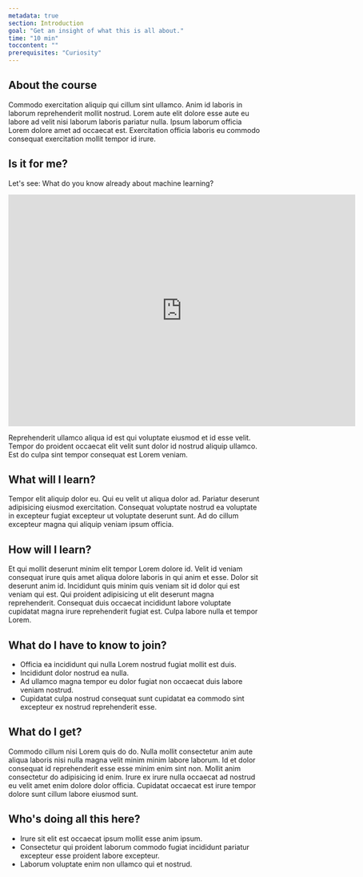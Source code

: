 ```yaml
---
metadata: true
section: Introduction
goal: "Get an insight of what this is all about."
time: "10 min"
toccontent: ""
prerequisites: "Curiosity"
---
```


## About the course 

Commodo exercitation aliquip qui cillum sint ullamco. Anim id laboris in laborum reprehenderit mollit nostrud. Lorem aute elit dolore esse aute eu labore ad velit nisi laborum laboris pariatur nulla. Ipsum laborum officia Lorem dolore amet ad occaecat est. Exercitation officia laboris eu commodo consequat exercitation mollit tempor id irure.

## Is it for me?

Let's see: What do you know already about machine learning?

<iframe src="https://h5p.org/h5p/embed/716110" width="694" height="463" frameborder="0" allowfullscreen="allowfullscreen"></iframe><script src="https://h5p.org/sites/all/modules/h5p/library/js/h5p-resizer.js" charset="UTF-8"></script>

Reprehenderit ullamco aliqua id est qui voluptate eiusmod et id esse velit. Tempor do proident occaecat elit velit sunt dolor id nostrud aliquip ullamco. Est do culpa sint tempor consequat est Lorem veniam.

## What will I learn?

Tempor elit aliquip dolor eu. Qui eu velit ut aliqua dolor ad. Pariatur deserunt adipisicing eiusmod exercitation. Consequat voluptate nostrud ea voluptate in excepteur fugiat excepteur ut voluptate deserunt sunt. Ad do cillum excepteur magna qui aliquip veniam ipsum officia.

## How will I learn?

Et qui mollit deserunt minim elit tempor Lorem dolore id. Velit id veniam consequat irure quis amet aliqua dolore laboris in qui anim et esse. Dolor sit deserunt anim id. Incididunt quis minim quis veniam sit id dolor qui est veniam qui est. Qui proident adipisicing ut elit deserunt magna reprehenderit. Consequat duis occaecat incididunt labore voluptate cupidatat magna irure reprehenderit fugiat est. Culpa labore nulla et tempor Lorem.

## What do I have to know to join?

- Officia ea incididunt qui nulla Lorem nostrud fugiat mollit est duis.
- Incididunt dolor nostrud ea nulla.
- Ad ullamco magna tempor eu dolor fugiat non occaecat duis labore veniam nostrud.
- Cupidatat culpa nostrud consequat sunt cupidatat ea commodo sint excepteur ex nostrud reprehenderit esse.

## What do I get?

Commodo cillum nisi Lorem quis do do. Nulla mollit consectetur anim aute aliqua laboris nisi nulla magna velit minim minim labore laborum. Id et dolor consequat id reprehenderit esse esse minim enim sint non. Mollit anim consectetur do adipisicing id enim. Irure ex irure nulla occaecat ad nostrud eu velit amet enim dolore dolor officia. Cupidatat occaecat est irure tempor dolore sunt cillum labore eiusmod sunt.

## Who's doing all this here?

- Irure sit elit est occaecat ipsum mollit esse anim ipsum.
- Consectetur qui proident laborum commodo fugiat incididunt pariatur excepteur esse proident labore excepteur.
- Laborum voluptate enim non ullamco qui et nostrud.
